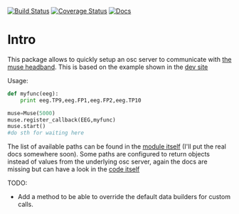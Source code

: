 [![Build Status](https://travis-ci.org/capitancambio/pyrnassus.svg?branch=master)](https://travis-ci.org/capitancambio/pyrnassus) [![Coverage Status](https://coveralls.io/repos/capitancambio/pyrnassus/badge.svg?branch=master)](https://coveralls.io/r/capitancambio/pyrnassus?branch=master) [![Docs](https://readthedocs.org/projects/pyrnassus/badge/?version=latest)](https://pyrnassus.readthedocs.org/)

Intro
=====

This package allows to quickly setup an osc server to communicate with [the muse headband](htttp://choosemuse.com). 
This is based on the example shown in the [dev site](https://sites.google.com/a/interaxon.ca/muse-developer-site/developer-getting-started-guide)

Usage:
```python
def myfunc(eeg):
    print eeg.TP9,eeg.FP1,eeg.FP2,eeg.TP10

muse=Muse(5000)
muse.register_callback(EEG,myfunc)
muse.start()
#do sth for waiting here
```


The list of available paths can be found in the [module itself](https://github.com/capitancambio/pyrnassus/blob/master/pyrnassus/pyrnassus.py#L33) (I'll put the real docs somewhere soon).
Some paths are configured to return objects instead of values from the underlying osc server, again the docs are missing but can have a look in the [code itself](https://github.com/capitancambio/pyrnassus/blob/master/pyrnassus/pyrnassus.py#L131)

TODO:
  * Add a method to be able to override the default data builders for custom calls.



